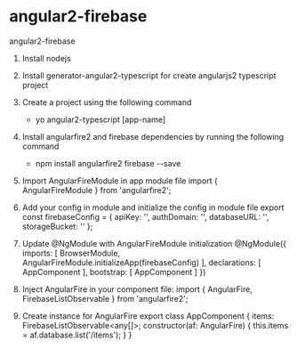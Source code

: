 # angular2-firebase
angular2-firebase

1. Install nodejs
2. Install generator-angular2-typescript for create angularjs2 typescript project
3. Create a project using the following command
    - yo angular2-typescript [app-name]
4. Install angularfire2 and firebase dependencies by running the following command
    - npm install angularfire2 firebase --save 
5. Import AngularFireModule in app module file
    import { AngularFireModule } from 'angularfire2';
6. Add your config in module and initialize the config in module file
        export const firebaseConfig = {
        apiKey: '<your-key>',
        authDomain: '<your-project-authdomain>',
        databaseURL: '<your-database-URL>',
        storageBucket: '<your-storage-bucket>'
        }; 

7. Update @NgModule with AngularFireModule initialization 
    @NgModule({
    imports: [
        BrowserModule,
        AngularFireModule.initializeApp(firebaseConfig)
    ],
    declarations: [ AppComponent ],
    bootstrap: [ AppComponent ]
    })
8. Inject AngularFire in your component file:
    import { AngularFire, FirebaseListObservable } from 'angularfire2';
9. Create instance for AngularFire
        export class AppComponent {
        items: FirebaseListObservable<any[]>;
        constructor(af: AngularFire) {
            this.items = af.database.list('/items');
        }
        }